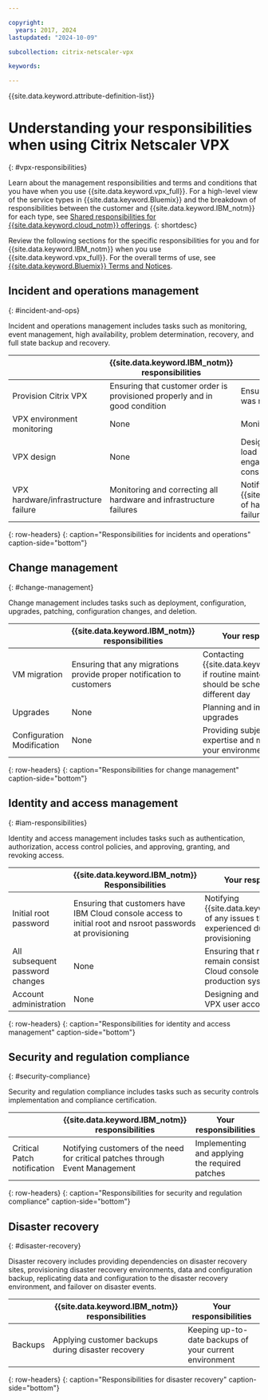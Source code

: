```yaml
---

copyright:
  years: 2017, 2024
lastupdated: "2024-10-09"

subcollection: citrix-netscaler-vpx

keywords:

---
```


{{site.data.keyword.attribute-definition-list}}

# Understanding your responsibilities when using Citrix Netscaler VPX
{: #vpx-responsibilities}

Learn about the management responsibilities and terms and conditions that you have when you use {{site.data.keyword.vpx_full}}. For a high-level view of the service types in {{site.data.keyword.Bluemix}} and the breakdown of responsibilities between the customer and {{site.data.keyword.IBM_notm}} for each type, see [Shared responsibilities for {{site.data.keyword.cloud_notm}} offerings](/docs/overview?topic=overview-shared-responsibilities).
{: shortdesc}

Review the following sections for the specific responsibilities for you and for {{site.data.keyword.IBM_notm}} when you use {{site.data.keyword.vpx_full}}. For the overall terms of use, see [{{site.data.keyword.Bluemix}} Terms and Notices](/docs/overview?topic=overview-terms).

## Incident and operations management
{: #incident-and-ops}

Incident and operations management includes tasks such as monitoring, event management, high availability, problem determination, recovery, and full state backup and recovery.

|  | {{site.data.keyword.IBM_notm}} responsibilities | Your responsibilities |
|----------|-----------------------|--------|
|Provision Citrix VPX| Ensuring that customer order is provisioned properly and in good condition  | Ensuring that the configuration was received|
|VPX environment monitoring| None  | Monitoring your environment |
|VPX design| None  | Designing and deploying your load balancing system, and engaging IBM for design consultation |
|VPX hardware/infrastructure failure| Monitoring and correcting all hardware and infrastructure failures | Notifying {{site.data.keyword.IBM_notm}} of hardware and infrastructure failures  |
{: row-headers}
{: caption="Responsibilities for incidents and operations" caption-side="bottom"}

## Change management
{: #change-management}

Change management includes tasks such as deployment, configuration, upgrades, patching, configuration changes, and deletion.

|  | {{site.data.keyword.IBM_notm}} responsibilities | Your responsibilities |
|----------|-----------------------|--------|
|VM migration|  Ensuring that any migrations provide proper notification to customers  | Contacting {{site.data.keyword.IBM_notm}} if routine maintenance work should be scheduled on a different day |
|Upgrades| None  | Planning and implementing all upgrades |
|Configuration Modification| None | Providing subject matter expertise and modification of your environment |
{: row-headers}
{: caption="Responsibilities for change management" caption-side="bottom"}

## Identity and access management
{: #iam-responsibilities}

Identity and access management includes tasks such as authentication, authorization, access control policies, and approving, granting, and revoking access.

|  | {{site.data.keyword.IBM_notm}} Responsibilities | Your responsibilities |
|----------|-----------------------|--------|
|Initial root password| Ensuring that customers have IBM Cloud console access to initial root and nsroot passwords at provisioning | Notifying {{site.data.keyword.IBM_notm}} of any issues that are experienced during provisioning |
|All subsequent password changes| None  | Ensuring that root passwords remain consistent in the IBM Cloud console and on production systems |
|Account administration| None  | Designing and implementing VPX user account design goals |
{: row-headers}
{: caption="Responsibilities for identity and access management" caption-side="bottom"}

## Security and regulation compliance
{: #security-compliance}

Security and regulation compliance includes tasks such as security controls implementation and compliance certification.

|  | {{site.data.keyword.IBM_notm}} responsibilities | Your responsibilities |
|----------|-----------------------|--------|
|Critical Patch notification| Notifying customers of the need for critical patches through Event Management  | Implementing and applying the required patches |
{: row-headers}
{: caption="Responsibilities for security and regulation compliance" caption-side="bottom"}

## Disaster recovery
{: #disaster-recovery}

Disaster recovery includes providing dependencies on disaster recovery sites, provisioning disaster recovery environments, data and configuration backup, replicating data and configuration to the disaster recovery environment, and failover on disaster events.

|  | {{site.data.keyword.IBM_notm}} responsibilities | Your responsibilities |
|----------|-----------------------|--------|
|Backups| Applying customer backups during disaster recovery  | Keeping up-to-date backups of your current environment |
{: row-headers}
{: caption="Responsibilities for disaster recovery" caption-side="bottom"}
